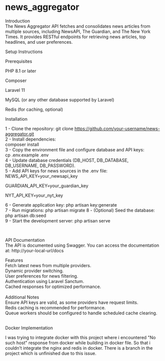 # news_aggregator
Introduction 
<br>
The News Aggregator API fetches and consolidates news articles from multiple sources, including NewsAPI, The Guardian, and The New York Times. It provides RESTful endpoints for retrieving news articles, top headlines, and user preferences.

Setup Instructions <br>

Prerequisites<br>

PHP 8.1 or later<br>

Composer<br>

Laravel 11<br>

MySQL (or any other database supported by Laravel)<br>

Redis (for caching, optional)<br>

Installation <br>

1 - Clone the repository:
git clone https://github.com/your-username/news-aggregator.git
<br>
2 - Install dependencies: <br>
composer install
<br>
3 - Copy the environment file and configure database and API keys:
<br>
cp .env.example .env
<br>
4 - Update database credentials (DB_HOST, DB_DATABASE, DB_USERNAME, DB_PASSWORD).
<br>
5 - Add API keys for news sources in the .env file:
<br>
NEWS_API_KEY=your_newsapi_key <br>

GUARDIAN_API_KEY=your_guardian_key <br>

NYT_API_KEY=your_nyt_key <br>

6 - Generate application key: php artisan key:generate <br>
7 - Run migrations: php artisan migrate
8 - (Optional) Seed the database: php artisan db:seed<br>
9 - Start the development server: php artisan serve


<br>

API Documentation
<br>
The API is documented using Swagger. You can access the documentation at: http://your-local-url/docs


Features <br>
Fetch latest news from multiple providers. <br>
Dynamic provider switching. <br>
User preferences for news filtering. <br>
Authentication using Laravel Sanctum. <br>
Cached responses for optimized performance. <br> <br>
Additional Notes  <br>
Ensure API keys are valid, as some providers have request limits. <br>
Redis caching is recommended for performance. <br>
Queue workers should be configured to handle scheduled cache clearing. <br>

<br>
Docker Implementation<br>

I was trying to integrate docker with this project where i encountered "No such host" response from docker while building in docker file. So that i couldn't integrate the nginx and redis in docker. There is a branch in the project which is unfinished due to this issue. 








